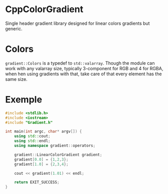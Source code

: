 # CppColorGradient
Single header gradient library designed for linear colors gradients but generic.

# Colors

`gradient::Colors` is a typedef to `std::valarray`. Though the module can work with any valarray size, typically 3-component for RGB and 4 for RGBA,
when hen using gradients with that, take care of that every element has the same size.

# Exemple

```c++
#include <stdlib.h>
#include <iostream>
#include "Gradient.h"

int main(int argc, char* argv[]) {
    using std::cout;
    using std::endl;
    using namespace gradient::operators;

    gradient::LinearColorGradient gradient;
    gradient[0.0] = {1,2,3};
    gradient[1.0] = {2,3,4};

    cout << gradient(1.01) << endl;

    return EXIT_SUCCESS;
}
```
